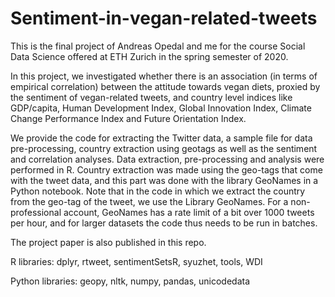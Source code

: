 # Sentiment-in-vegan-related-tweets

This is the final project of Andreas Opedal and me for the course Social Data Science offered at ETH Zurich in the spring semester of 2020. 

In this project, we investigated whether there is an association (in terms of empirical correlation) between the attitude towards vegan diets, proxied by the sentiment of vegan-related tweets, and country level indices like GDP/capita, Human Development Index, Global Innovation Index, Climate Change Performance Index and Future Orientation Index.

We provide the code for extracting the Twitter data, a sample file for data pre-processing, country extraction using geotags as well as the sentiment and correlation analyses. Data extraction, pre-processing and analysis were performed in R. Country extraction was made using the geo-tags that come with the tweet data, and this part was done with the library GeoNames in a Python notebook.
Note that in the code in which we extract the country from the geo-tag of the tweet, we use the Library GeoNames. For a non-professional account, GeoNames has a rate limit of a bit over 1000 tweets per hour, and for larger datasets the code thus needs to be run in batches. 

The project paper is also published in this repo.

R libraries: dplyr, rtweet, sentimentSetsR, syuzhet, tools, WDI

Python libraries: geopy, nltk, numpy, pandas, unicodedata
